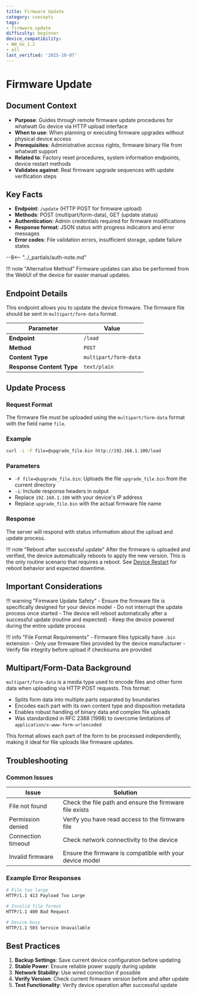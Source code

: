 ```yaml
---
title: Firmware Update
category: concepts
tags:
- firmware_update
difficulty: beginner
device_compatibility:
- WW_Go_1.2
- all
last_verified: '2025-10-07'
---
```


# Firmware Update

## Document Context

- **Purpose**: Guides through remote firmware update procedures for whatwatt Go device via HTTP upload interface
- **When to use**: When planning or executing firmware upgrades without physical device access
- **Prerequisites**: Administrative access rights, firmware binary file from whatwatt support
- **Related to**: Factory reset procedures, system information endpoints, device restart methods
- **Validates against**: Real firmware upgrade sequences with update verification steps

## Key Facts

- **Endpoint**: `/update` (HTTP POST for firmware upload)
- **Methods**: POST (multipart/form-data), GET (update status)
- **Authentication**: Admin credentials required for firmware modifications
- **Response format**: JSON status with progress indicators and error messages
- **Error codes**: File validation errors, insufficient storage, update failure states

--8<-- "../_partials/auth-note.md"

!!! note "Alternative Method"
    Firmware updates can also be performed from the WebUI of the device for easier manual updates.

## Endpoint Details

This endpoint allows you to update the device firmware. The firmware file should be sent in `multipart/form-data` format.

| Parameter | Value |
|-----------|-------|
| **Endpoint** | `/load` |
| **Method** | `POST` |
| **Content Type** | `multipart/form-data` |
| **Response Content Type** | `text/plain` |

## Update Process

### Request Format

The firmware file must be uploaded using the `multipart/form-data` format with the field name `file`.

### Example

```bash
curl -i -F file=@upgrade_file.bin http://192.168.1.100/load
```

### Parameters

- `-F file=@upgrade_file.bin`: Uploads the file `upgrade_file.bin` from the current directory
- `-i`: Include response headers in output
- Replace `192.168.1.100` with your device's IP address
- Replace `upgrade_file.bin` with the actual firmware file name

### Response

The server will respond with status information about the upload and update process.

!!! note "Reboot after successful update"
    After the firmware is uploaded and verified, the device automatically reboots to apply the new version. This is the only routine scenario that requires a reboot. See [Device Restart](restart.md) for reboot behavior and expected downtime.

## Important Considerations

!!! warning "Firmware Update Safety"
    - Ensure the firmware file is specifically designed for your device model
    - Do not interrupt the update process once started
    - The device will reboot automatically after a successful update (routine and expected)
    - Keep the device powered during the entire update process

!!! info "File Format Requirements"
    - Firmware files typically have `.bin` extension
    - Only use firmware files provided by the device manufacturer
    - Verify file integrity before upload if checksums are provided

## Multipart/Form-Data Background

`multipart/form-data` is a media type used to encode files and other form data when uploading via HTTP POST requests. This format:

- Splits form data into multiple parts separated by boundaries
- Encodes each part with its own content type and disposition metadata
- Enables robust handling of binary data and complex file uploads
- Was standardized in RFC 2388 (1998) to overcome limitations of `application/x-www-form-urlencoded`

This format allows each part of the form to be processed independently, making it ideal for file uploads like firmware updates.

## Troubleshooting

### Common Issues

| Issue | Solution |
|-------|----------|
| File not found | Check the file path and ensure the firmware file exists |
| Permission denied | Verify you have read access to the firmware file |
| Connection timeout | Check network connectivity to the device |
| Invalid firmware | Ensure the firmware is compatible with your device model |

### Example Error Responses

```bash
# File too large
HTTP/1.1 413 Payload Too Large

# Invalid file format
HTTP/1.1 400 Bad Request

# Device busy
HTTP/1.1 503 Service Unavailable
```

## Best Practices

1. **Backup Settings**: Save current device configuration before updating
2. **Stable Power**: Ensure reliable power supply during update
3. **Network Stability**: Use wired connection if possible
4. **Verify Version**: Check current firmware version before and after update
5. **Test Functionality**: Verify device operation after successful update
